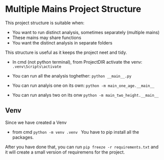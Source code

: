 # Multiple Mains Project Structure
This project structure is suitable when: 
 - You want to run distinct analysis, sometimes separately (multiple mains)
 - These mains may share functions
 - You want the distinct analysis in separate folders

 This structure is useful as it keeps the project neet and tidy.

 - In cmd (not python terminal), from ProjectDIR activate the venv: ```.venv\Scripts\activate```
 
 - You can run all the analysis toghether: ```python __main__.py```
 
 - You can run analyis one on its own: ```python -m main_one_age.__main__```

 - You can run analys two on its onw  ```python -m main_two_height.__main__```


## Venv
Since we have created a Venv
 - from cmd ```python -m venv .venv ```
You have to pip install all the packages. 

After you have done that, you can run 
```pip freeze -r requirements.txt```
and it will create a small version of requiremens for the project. 



